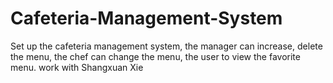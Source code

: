 # Cafeteria-Management-System
Set up the cafeteria management system, the manager can increase, delete the menu, the chef can change the menu, the user to view the favorite menu.
work with Shangxuan Xie

